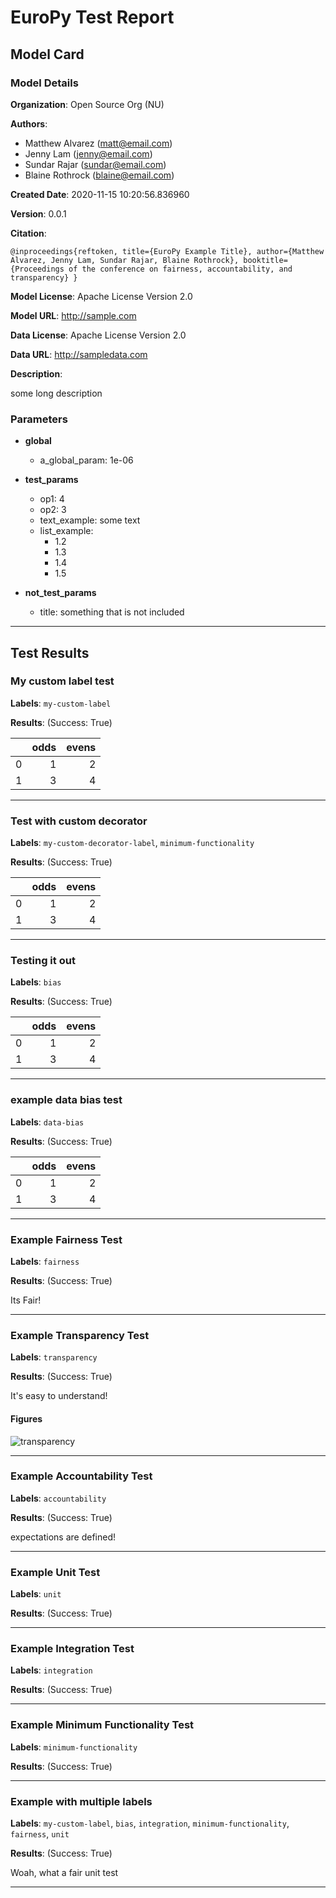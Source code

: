 # EuroPy Test Report

## Model Card

### Model Details


**Organization**: Open Source Org (NU)

**Authors**:

* Matthew Alvarez (matt@email.com)
* Jenny Lam (jenny@email.com)
* Sundar Rajar (sundar@email.com)
* Blaine Rothrock (blaine@email.com)


**Created Date**: 2020-11-15 10:20:56.836960

**Version**: 0.0.1

**Citation**: 
```
@inproceedings{reftoken, title={EuroPy Example Title}, author={Matthew Alvarez, Jenny Lam, Sundar Rajar, Blaine Rothrock}, booktitle={Proceedings of the conference on fairness, accountability, and transparency} }
```

**Model License**: Apache License Version 2.0

**Model URL**: http://sample.com

**Data License**: Apache License Version 2.0

**Data URL**: http://sampledata.com

**Description**:

some long description

### Parameters


* **global**
	* a_global_param: 1e-06
* **test_params**
	* op1: 4
	* op2: 3
	* text_example: some text
	* list_example: 
		* 1.2
		* 1.3
		* 1.4
		* 1.5

* **not_test_params**
	* title: something that is not included


___
## Test Results

### My custom label test




**Labels**: `my-custom-label`

**Results**: (Success: True)


|    |   odds |   evens |
|---:|-------:|--------:|
|  0 |      1 |       2 |
|  1 |      3 |       4 |
___
### Test with custom decorator




**Labels**: `my-custom-decorator-label`, `minimum-functionality`

**Results**: (Success: True)


|    |   odds |   evens |
|---:|-------:|--------:|
|  0 |      1 |       2 |
|  1 |      3 |       4 |
___
### Testing it out




**Labels**: `bias`

**Results**: (Success: True)


|    |   odds |   evens |
|---:|-------:|--------:|
|  0 |      1 |       2 |
|  1 |      3 |       4 |
___
### example data bias test




**Labels**: `data-bias`

**Results**: (Success: True)


|    |   odds |   evens |
|---:|-------:|--------:|
|  0 |      1 |       2 |
|  1 |      3 |       4 |
___
### Example Fairness Test




**Labels**: `fairness`

**Results**: (Success: True)

Its Fair!


___
### Example Transparency Test




**Labels**: `transparency`

**Results**: (Success: True)

It's easy to understand!

#### Figures


![transparency](figures/transparency.png)



___
### Example Accountability Test




**Labels**: `accountability`

**Results**: (Success: True)

expectations are defined!


___
### Example Unit Test




**Labels**: `unit`

**Results**: (Success: True)


___
### Example Integration Test




**Labels**: `integration`

**Results**: (Success: True)


___
### Example Minimum Functionality Test




**Labels**: `minimum-functionality`

**Results**: (Success: True)


___
### Example with multiple labels




**Labels**: `my-custom-label`, `bias`, `integration`, `minimum-functionality`, `fairness`, `unit`

**Results**: (Success: True)

Woah, what a fair unit test


___


